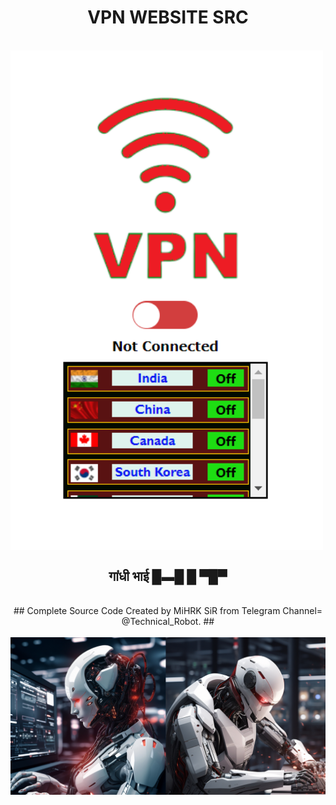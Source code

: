 <p align="center">
  <h1 align="center">VPN WEBSITE SRC</h1>
  <br>
<img align="center" src='./flags/Web-VPN.png' style="width:500px;" >
</p>
<h2 align="center">गांधी भाई █▬█ █ ▀█▀ </h2>
<br>
<div align="center">
## Complete Source Code Created by MiHRK SiR from Telegram Channel=  @Technical_Robot. ##
</div>
<br>
<div align="center">

<img src='./flags/Robots.jpeg' style="width:640px;">
</div>
